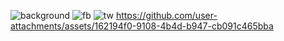![background](https://github.com/user-attachments/assets/5bfc5ea1-9084-4bd4-b949-3c7a019b0325)
![fb](https://github.com/user-attachments/assets/b16784d9-5a2a-4e1c-bcf4-b9cfdf099a24)
![tw](https://github.com/user-attachments/assets/f2a3b3c8-3b59-421a-ad55-41501af7d846)
https://github.com/user-attachments/assets/162194f0-9108-4b4d-b947-cb091c465bba
